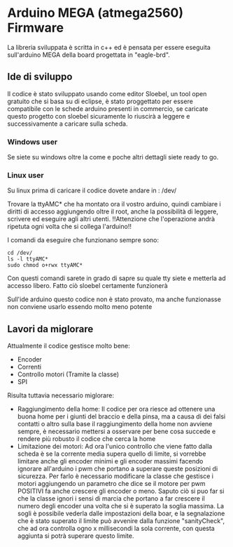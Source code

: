 # Arduino MEGA (atmega2560) Firmware
La libreria sviluppata è scritta in c++ ed è pensata per essere eseguita sull'arduino MEGA della board progettata in "eagle-brd".

## Ide di sviluppo
Il codice è stato sviluppato usando come editor Sloebel, un tool open gratuito che si basa su di eclipse, è stato proggettato per essere compatibile con le schede arduino presenti in commercio, se caricate questo progetto con sloebel sicuramente lo riuscirà a leggere e successivamente a caricare sulla scheda.
### Windows user
Se siete su windows oltre la come e poche altri dettagli siete ready to go.

### Linux user
Su linux prima di caricare il codice dovete andare in :
    /dev/

Trovare la ttyAMC* che ha montato ora il vostro arduino, quindi cambiare i diritti di accesso aggiungendo oltre il root, anche la possibilità di leggere, scrivere ed eseguire agli altri utenti. 
!!Attenzione che l'operazione andrà ripetuta ogni volta che si collega l'arduino!!

I comandi da eseguire che funzionano sempre sono:

    cd /dev/
    ls -l ttyAMC*
    sudo chmod o+rwx ttyAMC* 

Con questi comandi sarete in grado di sapre su quale tty siete e metterla ad accesso libero. Fatto ciò sloebel certamente funzionerà


Sull'ide arduino questo codice non è stato provato, ma anche funzionasse non conviene usarlo essendo molto meno potente

## Lavori da miglorare
Attualmente il codice gestisce molto bene:
- Encoder
- Correnti
- Controllo motori (Tramite la classe)
- SPI

Risulta tuttavia necessario miglorare:
- Raggiungimento della home:
    Il codice per ora riesce ad ottenere una buona home per i giunti del braccio e della pinsa, ma a causa di dei falsi contatti o altro sulla base il raggiungimento della home non avviene sempre, è necessario mettersi a osservare per bene cosa succede e rendere più robusto il codice che cerca la home
- Limitazione dei motori:
    Ad ora l'unico controllo che viene fatto dalla scheda è se la corrente media supera quello di limite, si vorrebbe limitare anche gli encoder minimi e gli encoder massimi facendo ignorare all'arduino i pwm che portano a superare queste posizioni di sicurezza. Per farlo è necessario modificare la classe che gestisce i motori aggiungendo un parametro che dice se il motore per pwm POSITIVI fa anche crescere gli encoder o meno. Saputo ciò si puo far si che la classe ignori i sensi di marcia che portano a far crescere il numero degli encoder una volta che si è superato la soglia massima.
    La sogli è possibile vederla dalle impostazioni della boar, e la segnalazione che è stato superato il limite può avvenire dalla funzione "sanityCheck", che ad ora controlla ogno x millisecondi la sola corrente, con questa aggiunta si potrà superare questo limite.

